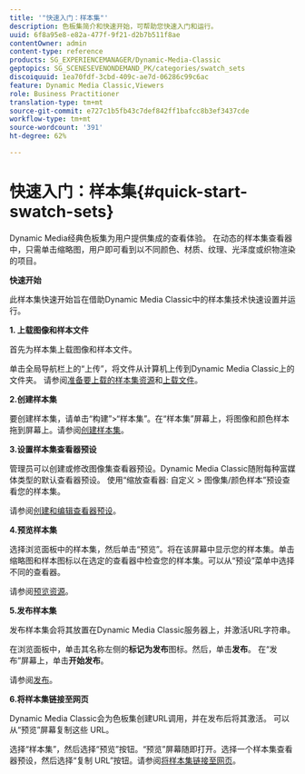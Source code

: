 ```yaml
---
title: '"快速入门：样本集"'
description: 色板集简介和快速开始，可帮助您快速入门和运行。
uuid: 6f8a95e8-e82a-477f-9f21-d2b7b511f8ae
contentOwner: admin
content-type: reference
products: SG_EXPERIENCEMANAGER/Dynamic-Media-Classic
geptopics: SG_SCENESEVENONDEMAND_PK/categories/swatch_sets
discoiquuid: 1ea70fdf-3cbd-409c-ae7d-06286c99c6ac
feature: Dynamic Media Classic,Viewers
role: Business Practitioner
translation-type: tm+mt
source-git-commit: e727c1b5fb43c7def842ff1bafcc8b3ef3437cde
workflow-type: tm+mt
source-wordcount: '391'
ht-degree: 62%

---
```



# 快速入门：样本集{#quick-start-swatch-sets}

Dynamic Media经典色板集为用户提供集成的查看体验。 在动态的样本集查看器中，只需单击缩略图，用户即可看到以不同颜色、材质、纹理、光泽度或织物渲染的项目。

**快速开始**

此样本集快速开始旨在借助Dynamic Media Classic中的样本集技术快速设置并运行。

**1. 上载图像和样本文件**

首先为样本集上载图像和样本文件。

单击全局导航栏上的“上传”，将文件从计算机上传到Dynamic Media Classic上的文件夹。 请参阅[准备要上载的样本集资源](preparing-swatch-set-assets-upload.md#preparing-swatch-set-assets-for-upload)和[上载文件](uploading-files.md#uploading-your-files)。

**2.创建样本集**

要创建样本集，请单击“构建”>“样本集”。在“样本集”屏幕上，将图像和颜色样本拖到屏幕上。请参阅[创建样本集](creating-swatch-set.md#creating-a-swatch-set)。

**3.设置样本集查看器预设**

管理员可以创建或修改图像集查看器预设。Dynamic Media Classic随附每种富媒体类型的默认查看器预设。 使用“缩放查看器: 自定义 > 图像集/颜色样本”预设查看您的样本集。

请参阅[创建和编辑查看器预设](application-setup.md#adding-and-editing-viewer-presets)。

**4.预览样本集**

选择浏览面板中的样本集，然后单击“预览”。将在该屏幕中显示您的样本集。单击缩略图和样本图标以在选定的查看器中检查您的样本集。可以从“预设”菜单中选择不同的查看器。

请参阅[预览资源](previewing-asset.md#previewing-an-asset)。

**5.发布样本集**

发布样本集会将其放置在Dynamic Media Classic服务器上，并激活URL字符串。

在浏览面板中，单击其名称左侧的&#x200B;**标记为发布**&#x200B;图标。然后，单击&#x200B;**发布**。 在“发布”屏幕上，单击&#x200B;**开始发布**。

请参阅[发布](publishing-files.md#publishing-files)。

**6.将样本集链接至网页**

Dynamic Media Classic会为色板集创建URL调用，并在发布后将其激活。 可以从“预览”屏幕复制这些 URL。

选择“样本集”，然后选择“预览”按钮。“预览”屏幕随即打开。选择一个样本集查看器预设，然后选择“复制 URL”按钮。请参阅[将样本集链接至网页](linking-swatch-set-web-page.md#linking-a-swatch-set-to-a-web-page)。
